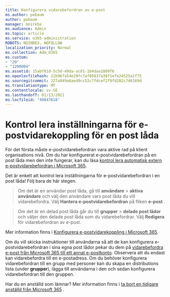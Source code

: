 ```yaml
---
title: Konfigurera vidarebefordran av e-post
ms.author: pebaum
author: pebaum
manager: mnirkhe
ms.audience: Admin
ms.topic: article
ms.service: o365-administration
ROBOTS: NOINDEX, NOFOLLOW
localization_priority: Normal
ms.collection: Adm_O365
ms.custom:
- "20"
- "1200004"
ms.assetid: 15abf81d-5c5d-49da-ac81-1b4daa1809f6
ms.openlocfilehash: 21b967a54e29fc7af85837a38f1efe24525a1f75
ms.sourcegitcommit: 227a949a6ae49cc52c7fdcef2f9fd202c746169d
ms.translationtype: MT
ms.contentlocale: sv-SE
ms.lasthandoff: 01/13/2021
ms.locfileid: "49847618"
---
```

# <a name="check-the-email-forwarding-settings-for-a-mailbox"></a>Kontrol lera inställningarna för e-postvidarekoppling för en post låda

För det första måste e-postvidarebefordran vara aktive rad på klient organisations nivå. Om du har konfigurerat e-postvidarebefordran på en post låda men den inte fungerar, kan du läsa [kontrol lera automatisk extern e-postvidarebefordran i Microsoft 365](https://docs.microsoft.com/microsoft-365/security/office-365-security/external-email-forwarding?view=o365-worldwide).

Det är enkelt att kontrol lera inställningarna för e-postvidarebefordran i en post låda! Följ bara de här stegen.
  
> Om det är en användar post låda, gå till **användare** \> **aktiva användare** och välj den användare vars post låda du vill vidarebefordra. Välj **Hantera e-postvidarebefordran** på fliken **e-post** .

> Om det är en delad post låda går du till **grupper** \> **delade post lådor** och väljer den delade post låda som du vidarebefordrar. Välj **Redigera** för vidarebefordran av e-post.

Mer information finns i [Konfigurera e-postvidarekoppling i Microsoft 365](https://docs.microsoft.com/microsoft-365/admin/email/configure-email-forwarding).
  
Om du vill skicka instruktioner till användarna så att de kan konfigurera e-postvidarebefordran i sina egna post lådor pekar du dem på [vidarebefordra e-post från Microsoft 365 till ett annat e-postkonto](https://support.office.com/article/Forward-email-from-Office-365-to-another-email-account-1ed4ee1e-74f8-4f53-a174-86b748ff6a0e). Observera att du endast kan vidarebefordra till en e-postadress. Om du behöver konfigurera vidarebefordran till en grupp med personer kan du skapa en distributions lista (under **grupper**), lägga till användarna i den och sedan konfigurera vidarebefordran till den gruppen.
  
Har du en anställd som lämnar? Mer information finns i [ta bort en tidigare anställd från Microsoft 365](https://docs.microsoft.com/microsoft-365/admin/add-users/remove-former-employee) .